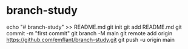 # branch-study
echo "# branch-study" >> README.md
git init
git add README.md
git commit -m "first commit"
git branch -M main
git remote add origin https://github.com/emflant/branch-study.git
git push -u origin main
